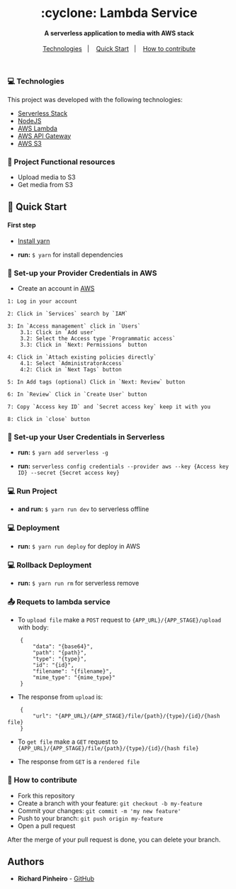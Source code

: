 <h1 align="center">
    :cyclone: Lambda Service
</h1>

<h4 align="center">
    A serverless application to media with AWS stack
</h4>

<p align="center">
    <a href="#tecnologias">Technologies</a>&nbsp;&nbsp;&nbsp;|&nbsp;&nbsp;&nbsp;
    <a href="#quick-start">Quick Start</a>&nbsp;&nbsp;&nbsp;|&nbsp;&nbsp;&nbsp;
    <a href="#how-to-contribute">How to contribute</a>
</p>

<br>

### 💻 Technologies

This project was developed with the following technologies:

- [Serverless Stack](https://serverless.com/)
- [NodeJS](https://nodejs.org/en/)
- [AWS Lambda](https://aws.amazon.com/lambda/?nc1=h_ls)
- [AWS API Gateway](https://aws.amazon.com/api-gateway/?nc1=h_ls)
- [AWS S3](https://aws.amazon.com/s3/)


### :pencil: Project Functional resources
* Upload media to S3
* Get media from S3

## :rocket: Quick Start

#### First step 

* [Install yarn](https://classic.yarnpkg.com/en/docs/install)

* **run:** `$ yarn` for install dependencies

### :key: Set-up your Provider Credentials in AWS

* Create an account in [AWS](https://aws.amazon.com/)
```
1: Log in your account

2: Click in `Services` search by `IAM`

3: In `Access management` click in `Users`
    3.1: Click in `Add user`
    3.2: Select the Access type `Programmatic access`
    3.3: Click in `Next: Permissions` button

4: Click in `Attach existing policies directly`
    4.1: Select `AdministratorAccess`
    4:2: Click in `Next Tags` button

5: In Add tags (optional) Click in `Next: Review` button

6: In `Review` Click in `Create User` button

7: Copy `Access key ID` and `Secret access key` keep it with you

8: Click in `close` button
```

### :wrench: Set-up your User Credentials in Serverless

* **run:** `$ yarn add serverless -g`

* **run:** `serverless config credentials --provider aws --key {Access key ID} --secret {Secret access key}`


### 💻 Run Project

* **and run:** `$ yarn run dev` to serverless offline


### 💻 Deployment

* **run:** `$ yarn run deploy` for deploy in AWS


### 💻 Rollback Deployment

* **run:** `$ yarn run rm` for serverless remove


### :outbox_tray: Requets to lambda service

* To `upload file` make a `POST` request to `{APP_URL}/{APP_STAGE}/upload` with body:

```
    {
        "data": "{base64}",
        "path": "{path}",
        "type": "{type}",
        "id": "{id}",
        "filename": "{filename}",
        "mime_type": "{mime_type}"
    }
```

* The response from `upload` is:

```
    {
        "url": "{APP_URL}/{APP_STAGE}/file/{path}/{type}/{id}/{hash file}
    }
```

* To `get file` make a `GET` request to `{APP_URL}/{APP_STAGE}/file/{path}/{type}/{id}/{hash file}`
 
* The response from `GET` is a `rendered file`
 

### :loudspeaker: How to contribute

- Fork this repository
- Create a branch with your feature: `git checkout -b my-feature`
- Commit your changes: `git commit -m 'my new feature'`
- Push to your branch: `git push origin my-feature`
- Open a pull request

After the merge of your pull request is done, you can delete your branch.


## Authors

* **Richard Pinheiro** - [GitHub](https://github.com/RichardPinheiro)